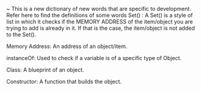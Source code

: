 ~ This is a new dictionary of new words that are specific to development. Refer here to find the definitions of some words
Set() : A Set() is a style of list in which it checks if the MEMORY ADDRESS of the item/object you are trying to add is already in it. If that is the case, the item/object is not added to the Set(). 

Memory Address: An address of an object/item.

instanceOf: Used to check if a variable is of a specific type of Object.

Class: A blueprint of an object.

Constructor: A function that builds the object. 